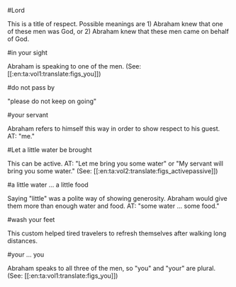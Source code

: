 #Lord

This is a title of respect. Possible meanings are 1) Abraham knew that one of these men was God, or 2) Abraham knew that these men came on behalf of God.

#in your sight

Abraham is speaking to one of the men. (See: [[:en:ta:vol1:translate:figs_you]])

#do not pass by

"please do not keep on going"

#your servant

Abraham refers to himself this way in order to show respect to his guest. AT: "me."

#Let a little water be brought

This can be active. AT: "Let me bring you some water" or "My servant will bring you some water." (See: [[:en:ta:vol2:translate:figs_activepassive]])

#a little water ... a little food

Saying "little" was a polite way of showing generosity. Abraham would give them more than enough water and food. AT: "some water ... some food."

#wash your feet

This custom helped tired travelers to refresh themselves after walking long distances.

#your ... you

Abraham speaks to all three of the men, so "you" and "your" are plural. (See: [[:en:ta:vol1:translate:figs_you]])